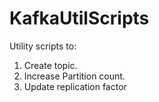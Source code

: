 # KafkaUtilScripts

Utility scripts to:
1. Create topic.
2. Increase Partition count.
3. Update replication factor
